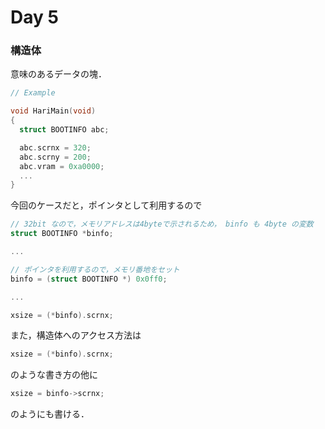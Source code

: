 # Day 5

### 構造体

意味のあるデータの塊．

```c
// Example

void HariMain(void)
{
  struct BOOTINFO abc;

  abc.scrnx = 320;
  abc.scrny = 200;
  abc.vram = 0xa0000;
  ...
}
```

今回のケースだと，ポインタとして利用するので

```c
// 32bit なので，メモリアドレスは4byteで示されるため， binfo も 4byte の変数
struct BOOTINFO *binfo;

...

// ポインタを利用するので，メモリ番地をセット
binfo = (struct BOOTINFO *) 0x0ff0;

...

xsize = (*binfo).scrnx;
```

また，構造体へのアクセス方法は

```c
xsize = (*binfo).scrnx;
```

のような書き方の他に

```c
xsize = binfo->scrnx;
```

のようにも書ける．

